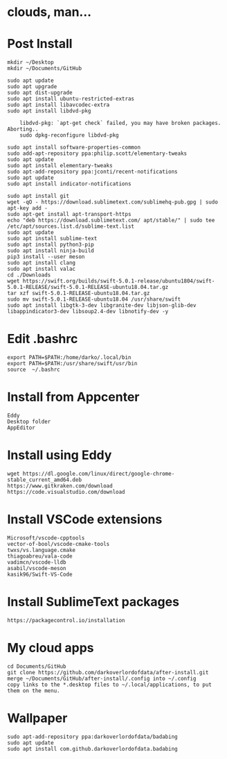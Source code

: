 # clouds, man...


Post Install
===================================================

    mkdir ~/Desktop
    mkdir ~/Documents/GitHub

    sudo apt update 
    sudo apt upgrade 
    sudo apt dist-upgrade 
    sudo apt install ubuntu-restricted-extras 
    sudo apt install libavcodec-extra 
    sudo apt install libdvd-pkg  

        libdvd-pkg: `apt-get check` failed, you may have broken packages. Aborting..
        sudo dpkg-reconfigure libdvd-pkg 

    sudo apt install software-properties-common 
    sudo add-apt-repository ppa:philip.scott/elementary-tweaks 
    sudo apt update 
    sudo apt install elementary-tweaks 
    sudo apt-add-repository ppa:jconti/recent-notifications
    sudo apt update 
    sudo apt install indicator-notifications
    
    sudo apt install git 
    wget -qO - https://download.sublimetext.com/sublimehq-pub.gpg | sudo apt-key add - 
    sudo apt-get install apt-transport-https 
    echo "deb https://download.sublimetext.com/ apt/stable/" | sudo tee /etc/apt/sources.list.d/sublime-text.list 
    sudo apt update 
    sudo apt install sublime-text 
    sudo apt install python3-pip 
    sudo apt install ninja-build 
    pip3 install --user meson 
    sudo apt install clang 
    sudo apt install valac
    cd ./Downloads
    wget https://swift.org/builds/swift-5.0.1-release/ubuntu1804/swift-5.0.1-RELEASE/swift-5.0.1-RELEASE-ubuntu18.04.tar.gz
    tar xzf swift-5.0.1-RELEASE-ubuntu18.04.tar.gz
    sudo mv swift-5.0.1-RELEASE-ubuntu18.04 /usr/share/swift
    sudo apt install libgtk-3-dev libgranite-dev libjson-glib-dev libappindicator3-dev libsoup2.4-dev libnotify-dev -y



Edit .bashrc
===================================================

    export PATH=$PATH:/home/darko/.local/bin
    export PATH=$PATH:/usr/share/swift/usr/bin
    source  ~/.bashrc

Install from Appcenter
===================================================

    Eddy 
    Desktop folder 
    AppEditor  

Install using Eddy
===================================================

    wget https://dl.google.com/linux/direct/google-chrome-stable_current_amd64.deb
    https://www.gitkraken.com/download
    https://code.visualstudio.com/download

Install VSCode extensions
===================================================

    Microsoft/vscode-cpptools
    vector-of-bool/vscode-cmake-tools
    twxs/vs.language.cmake
    thiagoabreu/vala-code
    vadimcn/vscode-lldb
    asabil/vscode-meson
    kasik96/Swift-VS-Code

Install SublimeText packages
===================================================

    https://packagecontrol.io/installation


My cloud apps
===================================================

    cd Documents/GitHub
    git clone https://github.com/darkoverlordofdata/after-install.git
    merge ~/Documents/GitHub/after-install/.config into ~/.config
    copy links to the *.desktop files to ~/.local/applications, to put them on the menu.

Wallpaper
===================================================

    sudo apt-add-repository ppa:darkoverlordofdata/badabing
    sudo apt update 
    sudo apt install com.github.darkoverlordofdata.badabing

    
